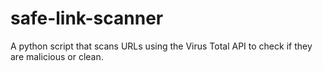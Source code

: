 # safe-link-scanner
A python script that scans URLs using the Virus Total API to check if they are malicious or clean.
